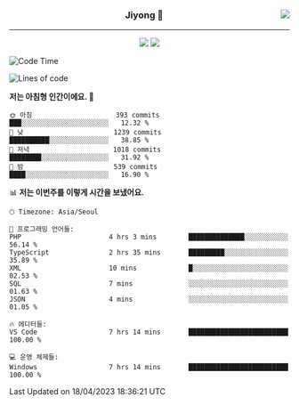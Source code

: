 
<div align="center">
  
  <img align="right" src="https://github-readme-stats.vercel.app/api/top-langs/?username=kkkimjiyong&theme=dracula&hide=Procfile&layout=compact&langs_count=7"/>

  ### Jiyong 🎨
  
  ---
  
  <a href="https://www.notion.so/de89c82b663345278de4489463a81458?v=f059fc8382b84103b52c77918639c252"><img src="https://img.shields.io/badge/Github Projects-000000?style=flat-square&logo=github&logoColor=white"/></a>
  <a href="https://haardy.tistory.com/"><img src="https://img.shields.io/badge/Jiyongstory-3DDC84?style=flat-square&logo=Tistory&logoColor=black"/></a>


</div>

  <!--START_SECTION:waka-->
![Code Time](http://img.shields.io/badge/Code%20Time-323%20hrs%2027%20mins-blue)

![Lines of code](https://img.shields.io/badge/%EC%A0%80%EB%8A%94%20%EC%97%AC%ED%83%9C%EA%B9%8C%EC%A7%80%20-2.3%20million%20%EC%A4%84%EC%9D%98%20%EC%BD%94%EB%93%9C%EB%A5%BC%20%EC%9E%91%EC%84%B1%ED%96%88%EC%96%B4%EC%9A%94.-blue)

**저는 아침형 인간이에요. 🐤** 

```text
🌞 아침                     393 commits         ███░░░░░░░░░░░░░░░░░░░░░░   12.32 % 
🌆 낮　                     1239 commits        ██████████░░░░░░░░░░░░░░░   38.85 % 
🌃 저녁                     1018 commits        ████████░░░░░░░░░░░░░░░░░   31.92 % 
🌙 밤　                     539 commits         ████░░░░░░░░░░░░░░░░░░░░░   16.90 % 
```


📊 **저는 이번주를 이렇게 시간을 보냈어요.** 

```text
🕑︎ Timezone: Asia/Seoul

💬 프로그래밍 언어들: 
PHP                      4 hrs 3 mins        ██████████████░░░░░░░░░░░   56.14 % 
TypeScript               2 hrs 35 mins       █████████░░░░░░░░░░░░░░░░   35.89 % 
XML                      10 mins             █░░░░░░░░░░░░░░░░░░░░░░░░   02.53 % 
SQL                      7 mins              ░░░░░░░░░░░░░░░░░░░░░░░░░   01.63 % 
JSON                     4 mins              ░░░░░░░░░░░░░░░░░░░░░░░░░   01.05 % 

🔥 에디터들: 
VS Code                  7 hrs 14 mins       █████████████████████████   100.00 % 

💻 운영 체제들: 
Windows                  7 hrs 14 mins       █████████████████████████   100.00 % 
```


 Last Updated on 18/04/2023 18:36:21 UTC
<!--END_SECTION:waka-->

